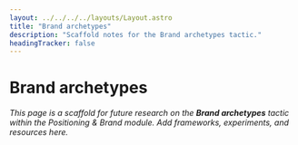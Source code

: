 ```yaml
---
layout: ../../../../layouts/Layout.astro
title: "Brand archetypes"
description: "Scaffold notes for the Brand archetypes tactic."
headingTracker: false
---
```

# Brand archetypes

_This page is a scaffold for future research on the **Brand archetypes** tactic within the Positioning & Brand module. Add frameworks, experiments, and resources here._
